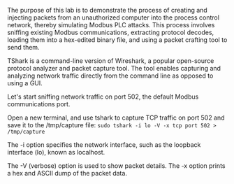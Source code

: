 The purpose of this lab is to demonstrate the process of creating and injecting packets from an unauthorized computer into the process control network, thereby simulating Modbus PLC attacks. This process involves sniffing existing Modbus communications, extracting protocol decodes, loading them into a hex-edited binary file, and using a packet crafting tool to send them.

TShark is a command-line version of Wireshark, a popular open-source protocol analyzer and packet capture tool. The tool enables capturing and analyzing network traffic directly from the command line as opposed to using a GUI.

Let's start sniffing network traffic on port 502, the default Modbus communications port.

Open a new terminal, and use tshark to capture TCP traffic on port 502 and save it to the /tmp/capture file:
`sudo tshark -i lo -V -x tcp port 502 > /tmp/capture`

The -i option specifies the network interface, such as the loopback interface (lo), known as localhost.

The -V (verbose) option is used to show packet details.
The -x option prints a hex and ASCII dump of the packet data.
